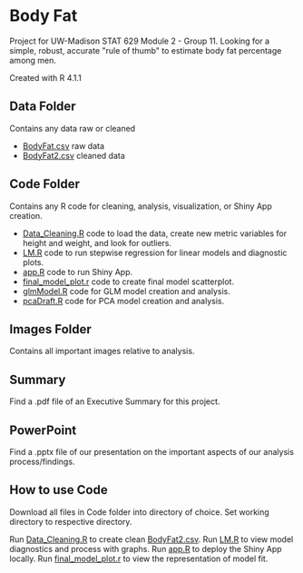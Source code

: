 # Body Fat
Project for UW-Madison STAT 629 Module 2 - Group 11.
Looking for a simple, robust, accurate "rule of thumb" to estimate body fat percentage among men. 

Created with R 4.1.1


## Data Folder
Contains any data raw or cleaned
- [BodyFat.csv](Data/BodyFat.csv) raw data
- [BodyFat2.csv](Data/BodyFat2.csv) cleaned data

## Code Folder
Contains any R code for cleaning, analysis, visualization, or Shiny App creation.
- [Data_Cleaning.R](Code/Data_Cleaning.R) code to load the data, create new metric variables for height and weight, and look for outliers.
- [LM.R](Code/LM.R) code to run stepwise regression for linear models and diagnostic plots.
- [app.R](Code/app.R) code to run Shiny App.
- [final_model_plot.r](final_model_plot.R) code to create final model scatterplot.
- [glmModel.R](Code/glmModel.R) code for GLM model creation and analysis.
- [pcaDraft.R](Code/pcaDraft.R) code for PCA model creation and analysis.

## Images Folder
Contains all important images relative to analysis.

## Summary
Find a .pdf file of an Executive Summary for this project.

## PowerPoint
Find a .pptx file of our presentation on the important aspects of our analysis process/findings.


## How to use Code
Download all files in Code folder into directory of choice. 
Set working directory to respective directory. 

Run [Data_Cleaning.R](Code/Data_Cleaning.R) to create clean [BodyFat2.csv](Data/BodyFat2.csv). 
Run [LM.R](Code/LM.R) to view model diagnostics and process with graphs.
Run [app.R](Code/app.R) to deploy the Shiny App locally.
Run [final_model_plot.r](final_model_plot.R) to view the representation of model fit.
